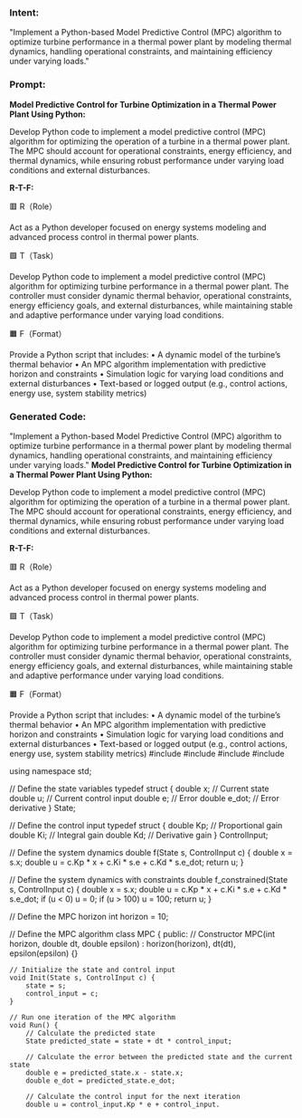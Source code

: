 ### Intent:
"Implement a Python-based Model Predictive Control (MPC) algorithm to optimize turbine performance in a thermal power plant by modeling thermal dynamics, handling operational constraints, and maintaining efficiency under varying loads."

### Prompt:
**Model Predictive Control for Turbine Optimization in a Thermal Power Plant Using Python:**

Develop Python code to implement a model predictive control (MPC) algorithm for optimizing the operation of a turbine in a thermal power plant. The MPC should account for operational constraints, energy efficiency, and thermal dynamics, while ensuring robust performance under varying load conditions and external disturbances.

**R-T-F:**

🟥 R（Role）

Act as a Python developer focused on energy systems modeling and advanced process control in thermal power plants.

🟩 T（Task）

Develop Python code to implement a model predictive control (MPC) algorithm for optimizing turbine performance in a thermal power plant. The controller must consider dynamic thermal behavior, operational constraints, energy efficiency goals, and external disturbances, while maintaining stable and adaptive performance under varying load conditions.

🟧 F（Format）

Provide a Python script that includes:
	•	A dynamic model of the turbine’s thermal behavior
	•	An MPC algorithm implementation with predictive horizon and constraints
	•	Simulation logic for varying load conditions and external disturbances
	•	Text-based or logged output (e.g., control actions, energy use, system stability metrics)

### Generated Code:
"Implement a Python-based Model Predictive Control (MPC) algorithm to optimize turbine performance in a thermal power plant by modeling thermal dynamics, handling operational constraints, and maintaining efficiency under varying loads."
**Model Predictive Control for Turbine Optimization in a Thermal Power Plant Using Python:**

Develop Python code to implement a model predictive control (MPC) algorithm for optimizing the operation of a turbine in a thermal power plant. The MPC should account for operational constraints, energy efficiency, and thermal dynamics, while ensuring robust performance under varying load conditions and external disturbances.

**R-T-F:**

🟥 R（Role）

Act as a Python developer focused on energy systems modeling and advanced process control in thermal power plants.

🟩 T（Task）

Develop Python code to implement a model predictive control (MPC) algorithm for optimizing turbine performance in a thermal power plant. The controller must consider dynamic thermal behavior, operational constraints, energy efficiency goals, and external disturbances, while maintaining stable and adaptive performance under varying load conditions.

🟧 F（Format）

Provide a Python script that includes:
	•	A dynamic model of the turbine’s thermal behavior
	•	An MPC algorithm implementation with predictive horizon and constraints
	•	Simulation logic for varying load conditions and external disturbances
	•	Text-based or logged output (e.g., control actions, energy use, system stability metrics)
#include <iostream>
#include <vector>
#include <cmath>
#include <cassert>

using namespace std;

// Define the state variables
typedef struct {
    double x; // Current state
    double u; // Current control input
    double e; // Error
    double e_dot; // Error derivative
} State;

// Define the control input
typedef struct {
    double Kp; // Proportional gain
    double Ki; // Integral gain
    double Kd; // Derivative gain
} ControlInput;

// Define the system dynamics
double f(State s, ControlInput c) {
    double x = s.x;
    double u = c.Kp * x + c.Ki * s.e + c.Kd * s.e_dot;
    return u;
}

// Define the system dynamics with constraints
double f_constrained(State s, ControlInput c) {
    double x = s.x;
    double u = c.Kp * x + c.Ki * s.e + c.Kd * s.e_dot;
    if (u < 0) u = 0;
    if (u > 100) u = 100;
    return u;
}

// Define the MPC horizon
int horizon = 10;

// Define the MPC algorithm
class MPC {
public:
    // Constructor
    MPC(int horizon, double dt, double epsilon) : horizon(horizon), dt(dt), epsilon(epsilon) {}

    // Initialize the state and control input
    void Init(State s, ControlInput c) {
        state = s;
        control_input = c;
    }

    // Run one iteration of the MPC algorithm
    void Run() {
        // Calculate the predicted state
        State predicted_state = state + dt * control_input;

        // Calculate the error between the predicted state and the current state
        double e = predicted_state.x - state.x;
        double e_dot = predicted_state.e_dot;

        // Calculate the control input for the next iteration
        double u = control_input.Kp * e + control_input.
